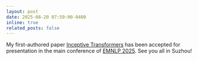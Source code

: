 ```yaml
---
layout: post
date: 2025-08-20 07:59:00-0400
inline: true
related_posts: false
---
```


My  first-authored paper [Inceptive Transformers](https://arxiv.org/pdf/2505.20496) has been accepted for presentation in the main conference of [EMNLP 2025](https://2025.emnlp.org/). See you all in Suzhou!
